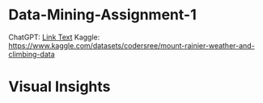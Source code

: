 # Data-Mining-Assignment-1
ChatGPT: [Link Text](https://github.com/darshlukkad/Data-Mining-1/blob/main/CRISM_DM_Assignment_1_DM.pdf)
Kaggle: https://www.kaggle.com/datasets/codersree/mount-rainier-weather-and-climbing-data

# Visual Insights
